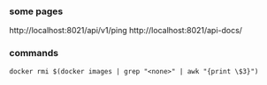 ### some pages

http://localhost:8021/api/v1/ping
http://localhost:8021/api-docs/


### commands

```
docker rmi $(docker images | grep "<none>" | awk "{print \$3}")
```
